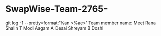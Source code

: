 # SwapWise-Team-2765-

git log -1 --pretty=format:'%an <%ae>'
Team member name:
Meet Rana
Shalin T Modi
Aagam A Desai
Shreyam B Doshi
